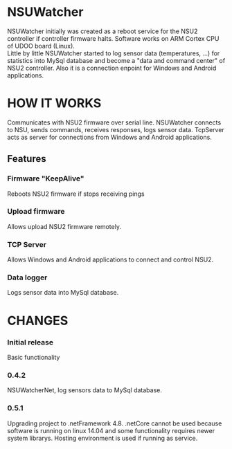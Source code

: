 # NSUWatcher

NSUWatcher initially was created as a reboot service for the NSU2 controller if controller firmware halts. Software works on ARM Cortex CPU of UDOO board (Linux).\
Little by little NSUWatcher started to log sensor data (temperatures, ...) for statistics into MySql database and become a "data and command center" of NSU2 controller. Also it is a connection enpoint for Windows and Android applications.

# HOW IT WORKS
Communicates with NSU2 firmware over serial line. NSUWatcher connects to NSU, sends commands, receives responses, logs sensor data. TcpServer acts as server for connections from Windows and Android applications.

## Features
### Firmware "KeepAlive"
Reboots NSU2 firmware if stops receiving pings
### Upload firmware
Allows upload NSU2 firmware remotely.
### TCP Server
Allows Windows and Android applications to connect and control NSU2.
### Data logger
Logs sensor data into MySql database.

# CHANGES
### Initial release
Basic functionality

### 0.4.2
NSUWatcherNet, log sensors data to MySql database.

### 0.5.1
Upgrading project to .netFramework 4.8. .netCore cannot be used because software is running on linux 14.04 and some functionality requires newer system librarys.
Hosting environment is used if running as service.
